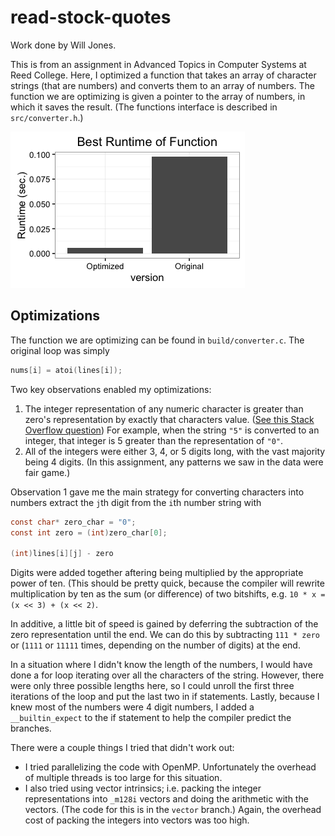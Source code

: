 # read-stock-quotes
Work done by Will Jones.

This is from an assignment in Advanced Topics in Computer Systems at Reed College.
Here, I optimized a function that takes an array of character strings
(that are numbers) and converts them to an array of numbers. The function we
are optimizing is given a pointer to the array of numbers, in which it saves the result.
(The functions interface is described in `src/converter.h`.)

![](./runtime_plot.png)

## Optimizations

The function we are optimizing can be found in `build/converter.c`. The original
loop was simply

```c
nums[i] = atoi(lines[i]);
```

Two key observations enabled my optimizations:

1.  The integer representation of any numeric character is greater 
    than zero's representation by exactly that characters value.
([See this Stack Overflow question](http://stackoverflow.com/questions/781668/char-to-int-conversion-in-c))
For example, when the string `"5"` is converted to an integer, that integer is
5 greater than the representation of `"0"`.
2. All of the integers were either 3, 4, or 5 digits long, with the vast majority being
   4 digits. (In this assignment, any patterns we saw in the data were fair game.)

Observation 1 gave me the main strategy for converting characters into numbers
extract the `j`th digit from the `i`th number string with
```c
const char* zero_char = "0";
const int zero = (int)zero_char[0];

(int)lines[i][j] - zero
```

Digits were added together aftering being multiplied by the appropriate power of ten.
(This should be pretty quick, because the compiler will rewrite multiplication by ten
as the sum (or difference) of two bitshifts, e.g. `10 * x = (x << 3) + (x << 2)`.

In additive, a little bit of speed is gained by deferring the subtraction of the zero
representation until the end. We can do this by subtracting `111 * zero` or (`1111` or `11111` times,
depending on the number of digits) at the end.

In a situation where I didn't know the length of the numbers, I would have done a for
loop iterating over all the characters of the string. However, there were only three
possible lengths here, so I could unroll the first three iterations of the loop and
put the last two in if statements. Lastly, because I knew most of the numbers were
4 digit numbers, I added a `__builtin_expect` to the if statement to help the
compiler predict the branches.

There were a couple things I tried that didn't work out:

- I tried parallelizing the code with OpenMP. Unfortunately the overhead of multiple threads
  is too large for this situation.
- I also tried using vector intrinsics; i.e. packing the integer representations into `_m128i` vectors
  and doing the arithmetic with the vectors. (The code for this is in the `vector` branch.) Again,
  the overhead cost of packing the integers into vectors was too high.
